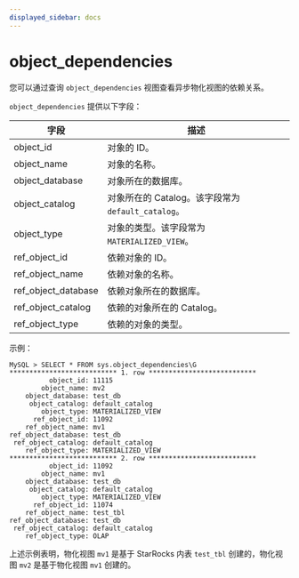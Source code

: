 ```yaml
---
displayed_sidebar: docs
---
```


# object_dependencies

您可以通过查询 `object_dependencies` 视图查看异步物化视图的依赖关系。

`object_dependencies` 提供以下字段：

| **字段**            | **描述**                                           |
| ------------------- | -------------------------------------------------- |
| object_id           | 对象的 ID。                                        |
| object_name         | 对象的名称。                                       |
| object_database     | 对象所在的数据库。                                 |
| object_catalog      | 对象所在的 Catalog。该字段常为 `default_catalog`。 |
| object_type         | 对象的类型。该字段常为 `MATERIALIZED_VIEW`。       |
| ref_object_id       | 依赖对象的 ID。                                    |
| ref_object_name     | 依赖对象的名称。                                   |
| ref_object_database | 依赖对象所在的数据库。                             |
| ref_object_catalog  | 依赖的对象所在的 Catalog。                         |
| ref_object_type     | 依赖的对象的类型。                                 |

示例：

```Plain
MySQL > SELECT * FROM sys.object_dependencies\G
*************************** 1. row ***************************
          object_id: 11115
        object_name: mv2
    object_database: test_db
     object_catalog: default_catalog
        object_type: MATERIALIZED_VIEW
      ref_object_id: 11092
    ref_object_name: mv1
ref_object_database: test_db
 ref_object_catalog: default_catalog
    ref_object_type: MATERIALIZED_VIEW
*************************** 2. row ***************************
          object_id: 11092
        object_name: mv1
    object_database: test_db
     object_catalog: default_catalog
        object_type: MATERIALIZED_VIEW
      ref_object_id: 11074
    ref_object_name: test_tbl
ref_object_database: test_db
 ref_object_catalog: default_catalog
    ref_object_type: OLAP
```

上述示例表明，物化视图 `mv1` 是基于 StarRocks 内表 `test_tbl` 创建的，物化视图 `mv2` 是基于物化视图 `mv1` 创建的。
